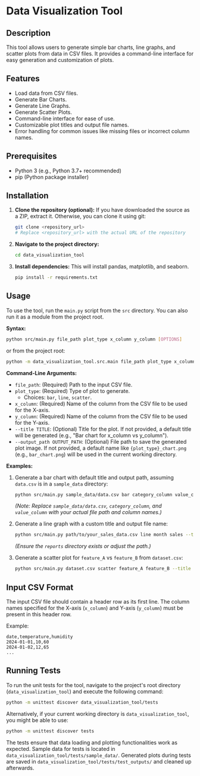 # Data Visualization Tool

## Description
This tool allows users to generate simple bar charts, line graphs, and scatter plots from data in CSV files. It provides a command-line interface for easy generation and customization of plots.

## Features
*   Load data from CSV files.
*   Generate Bar Charts.
*   Generate Line Graphs.
*   Generate Scatter Plots.
*   Command-line interface for ease of use.
*   Customizable plot titles and output file names.
*   Error handling for common issues like missing files or incorrect column names.

## Prerequisites
*   Python 3 (e.g., Python 3.7+ recommended)
*   pip (Python package installer)

## Installation
1.  **Clone the repository (optional):**
    If you have downloaded the source as a ZIP, extract it. Otherwise, you can clone it using git:
    ```bash
    git clone <repository_url> 
    # Replace <repository_url> with the actual URL of the repository
    ```
2.  **Navigate to the project directory:**
    ```bash
    cd data_visualization_tool
    ```
3.  **Install dependencies:**
    This will install pandas, matplotlib, and seaborn.
    ```bash
    pip install -r requirements.txt
    ```

## Usage
To use the tool, run the `main.py` script from the `src` directory. You can also run it as a module from the project root.

**Syntax:**
```bash
python src/main.py file_path plot_type x_column y_column [OPTIONS]
```
or from the project root:
```bash
python -m data_visualization_tool.src.main file_path plot_type x_column y_column [OPTIONS]
```

**Command-Line Arguments:**

*   `file_path`: (Required) Path to the input CSV file.
*   `plot_type`: (Required) Type of plot to generate.
    *   Choices: `bar`, `line`, `scatter`.
*   `x_column`: (Required) Name of the column from the CSV file to be used for the X-axis.
*   `y_column`: (Required) Name of the column from the CSV file to be used for the Y-axis.
*   `--title TITLE`: (Optional) Title for the plot. If not provided, a default title will be generated (e.g., "Bar chart for x_column vs y_column").
*   `--output_path OUTPUT_PATH`: (Optional) File path to save the generated plot image. If not provided, a default name like `{plot_type}_chart.png` (e.g., `bar_chart.png`) will be used in the current working directory.

**Examples:**

1.  Generate a bar chart with default title and output path, assuming `data.csv` is in a `sample_data` directory:
    ```bash
    python src/main.py sample_data/data.csv bar category_column value_column
    ```
    *(Note: Replace `sample_data/data.csv`, `category_column`, and `value_column` with your actual file path and column names.)*

2.  Generate a line graph with a custom title and output file name:
    ```bash
    python src/main.py path/to/your_sales_data.csv line month sales --title "Monthly Sales Trend" --output_path reports/sales_trend.png
    ```
    *(Ensure the `reports` directory exists or adjust the path.)*

3.  Generate a scatter plot for `feature_A` vs `feature_B` from `dataset.csv`:
    ```bash
    python src/main.py dataset.csv scatter feature_A feature_B --title "Feature A vs Feature B"
    ```

## Input CSV Format
The input CSV file should contain a header row as its first line. The column names specified for the X-axis (`x_column`) and Y-axis (`y_column`) must be present in this header row.

Example:
```csv
date,temperature,humidity
2024-01-01,10,60
2024-01-02,12,65
...
```

## Running Tests
To run the unit tests for the tool, navigate to the project's root directory (`data_visualization_tool`) and execute the following command:
```bash
python -m unittest discover data_visualization_tool/tests
```
Alternatively, if your current working directory is `data_visualization_tool`, you might be able to use:
```bash
python -m unittest discover tests
```
The tests ensure that data loading and plotting functionalities work as expected. Sample data for tests is located in `data_visualization_tool/tests/sample_data/`. Generated plots during tests are saved in `data_visualization_tool/tests/test_outputs/` and cleaned up afterwards.
